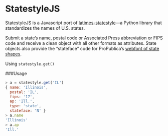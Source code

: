 StatestyleJS
=============

StatestyleJS is a Javascript port of [latimes-statestyle](https://github.com/datadesk/latimes-statestyle)—a Python library that standardizes the names of U.S. states.

Submit a state’s name, postal code or Associated Press abbreviation or FIPS code and receive a clean object with all other formats as attributes. State objects also provide the “stateface” code for ProPublica’s [webfont of state shapes](http://propublica.github.io/stateface/).

Using `statestyle.get()`

###Usage

```Javascript
> a = statestyle.get('IL')
{ name: 'Illinois',
  postal: 'IL',
  fips: '17',
  ap: 'Ill.',
  type: 'state',
  stateface: 'N' }
> a.name
'Illinois'
> a.ap
'Ill.'
```